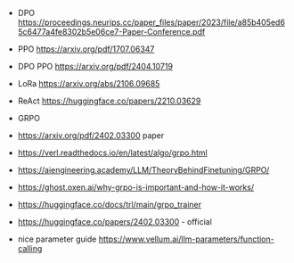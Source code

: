 - DPO https://proceedings.neurips.cc/paper_files/paper/2023/file/a85b405ed65c6477a4fe8302b5e06ce7-Paper-Conference.pdf
- PPO https://arxiv.org/pdf/1707.06347
- DPO PPO https://arxiv.org/pdf/2404.10719
- LoRa https://arxiv.org/abs/2106.09685
- ReAct https://huggingface.co/papers/2210.03629 

- GRPO 
- https://arxiv.org/pdf/2402.03300 paper
- https://verl.readthedocs.io/en/latest/algo/grpo.html
- https://aiengineering.academy/LLM/TheoryBehindFinetuning/GRPO/
- https://ghost.oxen.ai/why-grpo-is-important-and-how-it-works/
- https://huggingface.co/docs/trl/main/grpo_trainer
- https://huggingface.co/papers/2402.03300 - official

- nice parameter guide https://www.vellum.ai/llm-parameters/function-calling
